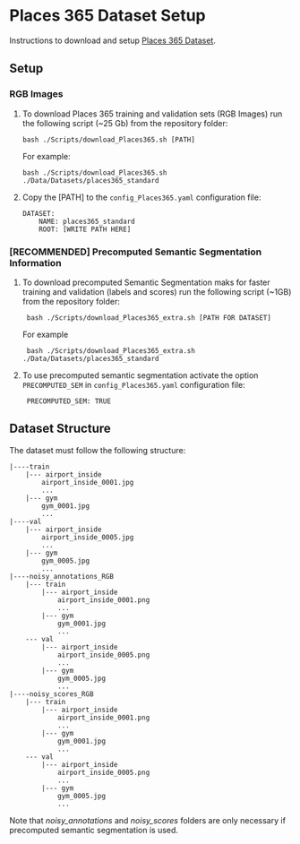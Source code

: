 # Places 365 Dataset Setup
Instructions to download and setup [Places 365 Dataset]([http://places2.csail.mit.edu/index.html](http://places2.csail.mit.edu/index.html)).

## Setup
### RGB Images

 1. To download Places 365 training and validation sets (RGB Images) run the following script (~25 Gb) from the repository folder:
	 
	    bash ./Scripts/download_Places365.sh [PATH]
	   
	   For example:

	    bash ./Scripts/download_Places365.sh ./Data/Datasets/places365_standard
	    
 2. Copy the [PATH] to the `config_Places365.yaml` configuration file:
 
		DATASET:
		    NAME: places365_standard
		    ROOT: [WRITE PATH HERE]

### [RECOMMENDED] Precomputed Semantic Segmentation Information

1. To download precomputed Semantic Segmentation maks for faster training and validation (labels and scores) run the following script (~1GB) from the repository folder:

		bash ./Scripts/download_Places365_extra.sh [PATH FOR DATASET]  

	For example

		bash ./Scripts/download_Places365_extra.sh ./Data/Datasets/places365_standard

2. To use precomputed semantic segmentation activate the option `PRECOMPUTED_SEM` in `config_Places365.yaml` configuration file:
	
		PRECOMPUTED_SEM: TRUE

## Dataset Structure
The dataset must follow the following structure:
```
|----train
	|--- airport_inside
		airport_inside_0001.jpg
		...
	|--- gym
		gym_0001.jpg
		...	
|----val
	|--- airport_inside
		airport_inside_0005.jpg
		...
	|--- gym
		gym_0005.jpg
		...		
|----noisy_annotations_RGB
	|--- train
		|--- airport_inside
			airport_inside_0001.png
			...
		|--- gym
			gym_0001.jpg
			...
	--- val
		|--- airport_inside
			airport_inside_0005.png
			...
		|--- gym
			gym_0005.jpg
			...
|----noisy_scores_RGB
	|--- train
		|--- airport_inside
			airport_inside_0001.png
			...
		|--- gym
			gym_0001.jpg
			...
	--- val
		|--- airport_inside
			airport_inside_0005.png
			...
		|--- gym
			gym_0005.jpg
			...
```

Note that *noisy_annotations* and *noisy_scores* folders are only necessary if precomputed semantic segmentation is used.